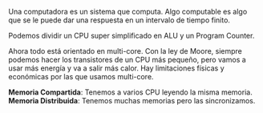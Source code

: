 Una computadora es un sistema que computa. Algo computable es algo que se le puede dar una respuesta en un intervalo de tiempo finito.

Podemos dividir un CPU super simplificado en ALU y un Program Counter.

Ahora todo está orientado en multi-core. Con la ley de Moore, siempre podemos hacer los transistores de un CPU más pequeño, pero vamos a usar más energía y va a salir más calor. Hay limitaciones físicas y económicas por las que usamos multi-core.

**Memoria Compartida**: Tenemos a varios CPU leyendo la misma memoria.
**Memoria Distribuida**: Tenemos muchas memorias pero las sincronizamos.